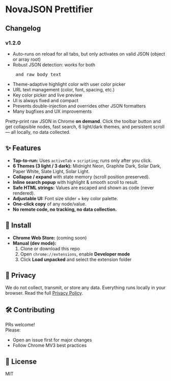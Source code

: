 # NovaJSON Prettifier

## Changelog

### v1.2.0
- Auto-runs on reload for all tabs, but only activates on valid JSON (object or array root)
- Robust JSON detection: works for both <pre> and raw body text
- Theme-adaptive highlight color with user color picker
- URL text management (color, font, spacing, etc.)
- Key color picker and live preview
- UI is always fixed and compact
- Prevents double-injection and overrides other JSON formatters
- Many bugfixes and UX improvements

Pretty‑print raw JSON in Chrome **on demand**. Click the toolbar button and get collapsible nodes, fast search, 6 light/dark themes, and persistent scroll — all locally, no data collected.

## ✨ Features

- **Tap‑to‑run:** Uses `activeTab` + `scripting`; runs only after you click.
- **6 Themes (3 light / 3 dark):** Midnight Neon, Graphite Dark, Solar Dark, Paper White, Slate Light, Solar Light.
- **Collapse / expand** with state memory (scroll position preserved).
- **Inline search popup** with highlight & smooth scroll to result.
- **Safe HTML strings:** Values are escaped and shown as code (never rendered).
- **Adjustable UI:** Font size slider + key color palette.
- **One‑click copy** of any node/value.
- **No remote code, no tracking, no data collection.**

## 🚀 Install

- **Chrome Web Store:** (coming soon)
- **Manual (dev mode):**
  1. Clone or download this repo
  2. Open `chrome://extensions`, enable **Developer mode**
  3. Click **Load unpacked** and select the extension folder

## 🔐 Privacy

We do not collect, transmit, or store any data. Everything runs locally in your browser.
Read the full [Privacy Policy](https://github.com/CNJAY1911/NovaJSON-Prettifier/blob/master/privacy_policy.md).

## 🛠 Contributing

PRs welcome!  
Please:
- Open an issue first for major changes
- Follow Chrome MV3 best practices

## 📜 License

MIT
